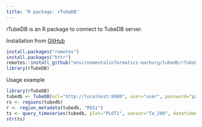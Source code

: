 ```yaml
---
title: "R package: rTubeDB"
---
```


rTubeDB is an R package to connect to TubeDB server.

Installation from [GitHub](https://github.com/environmentalinformatics-marburg/tubedb/tree/master/rTubeDB)
```R
install.packages("remotes")
install.packages("httr")
remotes::install_github("environmentalinformatics-marburg/tubedb/rTubeDB")
library(rTubeDB)
```

Usage example
```R
library(rTubeDB)
tubedb <- TubeDB(url="http://localhost:8080", user="user", password="password")
rs <- regions(tubedb)
r <- region_metadata(tubedb, "REG1")
ts <- query_timeseries(tubedb, plot="PLOT1", sensor="Ta_200", datetimeFormat="POSIXlt")
str(ts)
```